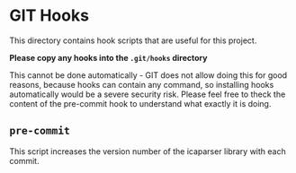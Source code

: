 # GIT Hooks

This directory contains hook scripts that are useful for this project.

**Please copy any hooks into the `.git/hooks` directory**

This cannot be done automatically - GIT does not allow doing this for good reasons, because hooks can contain any command, so installing hooks automatically would be a severe security risk. Please feel free to theck the content of the pre-commit hook to understand what exactly it is doing.

## `pre-commit`

This script increases the version number of the icaparser library
with each commit.
